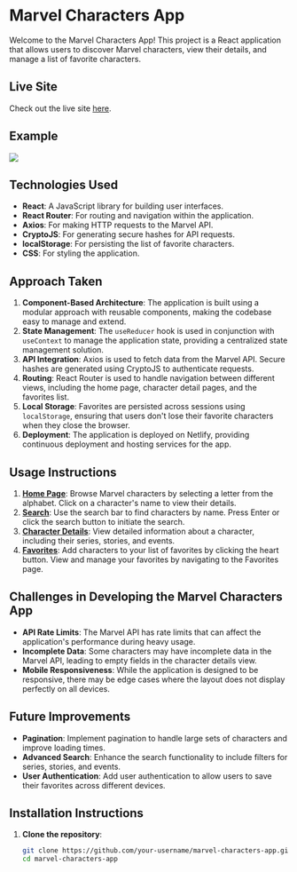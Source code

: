 # Marvel Characters App

Welcome to the Marvel Characters App! This project is a React application that allows users to discover Marvel characters, view their details, and manage a list of favorite characters. 

## Live Site

Check out the live site [here](https://main--marvel-characters-vault.netlify.app/).

## **Example**
![](https://github.com/Katterina71/MarvelCharacterVault/blob/main/react-characters-vault/public/MarvelVault.gif)

## Technologies Used

- **React**: A JavaScript library for building user interfaces.
- **React Router**: For routing and navigation within the application.
- **Axios**: For making HTTP requests to the Marvel API.
- **CryptoJS**: For generating secure hashes for API requests.
- **localStorage**: For persisting the list of favorite characters.
- **CSS**: For styling the application.

## Approach Taken

1. **Component-Based Architecture**: The application is built using a modular approach with reusable components, making the codebase easy to manage and extend.
2. **State Management**: The `useReducer` hook is used in conjunction with `useContext` to manage the application state, providing a centralized state management solution.
3. **API Integration**: Axios is used to fetch data from the Marvel API. Secure hashes are generated using CryptoJS to authenticate requests.
4. **Routing**: React Router is used to handle navigation between different views, including the home page, character detail pages, and the favorites list.
5. **Local Storage**: Favorites are persisted across sessions using `localStorage`, ensuring that users don't lose their favorite characters when they close the browser.
6. **Deployment**: The application is deployed on Netlify, providing continuous deployment and hosting services for the app.


## Usage Instructions

1. [**Home Page**](https://main--marvel-characters-vault.netlify.app/): Browse Marvel characters by selecting a letter from the alphabet. Click on a character's name to view their details.
2. [**Search**](https://main--marvel-characters-vault.netlify.app/search): Use the search bar to find characters by name. Press Enter or click the search button to initiate the search.
3. [**Character Details**](https://main--marvel-characters-vault.netlify.app/character/1009351): View detailed information about a character, including their series, stories, and events.
4. [**Favorites**](https://main--marvel-characters-vault.netlify.app/favorites): Add characters to your list of favorites by clicking the heart button. View and manage your favorites by navigating to the Favorites page.

## Challenges in Developing the Marvel Characters App

- **API Rate Limits**: The Marvel API has rate limits that can affect the application's performance during heavy usage.
- **Incomplete Data**: Some characters may have incomplete data in the Marvel API, leading to empty fields in the character details view.
- **Mobile Responsiveness**: While the application is designed to be responsive, there may be edge cases where the layout does not display perfectly on all devices.

## Future Improvements

- **Pagination**: Implement pagination to handle large sets of characters and improve loading times.
- **Advanced Search**: Enhance the search functionality to include filters for series, stories, and events.
- **User Authentication**: Add user authentication to allow users to save their favorites across different devices.

## Installation Instructions

1. **Clone the repository**:
   ```bash
   git clone https://github.com/your-username/marvel-characters-app.git
   cd marvel-characters-app
